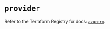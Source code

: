 # `provider`

Refer to the Terraform Registry for docs: [`azurerm`](https://registry.terraform.io/providers/hashicorp/azurerm/4.46.0/docs).
